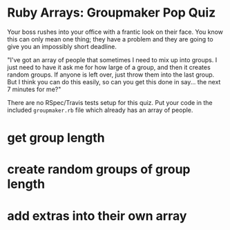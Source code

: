 Ruby Arrays: Groupmaker Pop Quiz
===================

Your boss rushes into your office with a frantic look on their face. You know this can only mean one thing; they have a problem and they are going to give you an impossibly short deadline.

"I've got an array of people that sometimes I need to mix up into groups. I just need to have it ask me for how large of a group, and then it creates random groups. If anyone is left over, just throw them into the last group. But I think you can do this easily, so can you get this done in say... the next 7 minutes for me?"

There are no RSpec/Travis tests setup for this quiz. Put your code in the included `groupmaker.rb` file which already has an array of people.


# get group length

# create random groups of group length

# add extras into their own array
